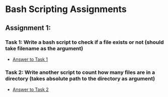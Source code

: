 # Bash Scripting Assignments

## Assignment 1:

### Task 1: Write a bash script to check if a file exists or not (should take filename as the argument)

- [Answer to Task 1](./check_file.sh)

### Task 2: Write another script to count how many files are in a directory (takes absolute path to the directory as argument)

- [Answer to Task 2](./count_files.sh)
